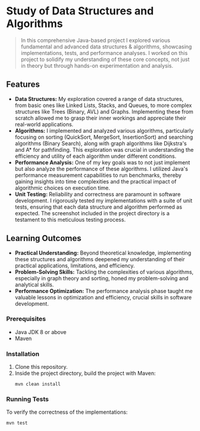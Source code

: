 # Study of Data Structures and Algorithms

>In this comprehensive Java-based project I explored various fundamental and advanced data structures & algorithms, showcasing implementations, tests, and performance analyses. I worked on this project to solidify my understanding of these core concepts, not just in theory but through hands-on experimentation and analysis.

## Features

- **Data Structures:** My exploration covered a range of data structures, from basic ones like Linked Lists, Stacks, and Queues, to more complex structures like Trees (Binary, AVL) and Graphs. Implementing these from scratch allowed me to grasp their inner workings and appreciate their real-world applications.
- **Algorithms:** I implemented and analyzed various algorithms, particularly focusing on sorting (QuickSort, MergeSort, InsertionSort) and searching algorithms (Binary Search), along with graph algorithms like Dijkstra's and A* for pathfinding. This exploration was crucial in understanding the efficiency and utility of each algorithm under different conditions.
- **Performance Analysis:** One of my key goals was to not just implement but also analyze the performance of these algorithms. I utilized Java's performance measurement capabilities to run benchmarks, thereby gaining insights into time complexities and the practical impact of algorithmic choices on execution time.
- **Unit Testing:** Reliability and correctness are paramount in software development. I rigorously tested my implementations with a suite of unit tests, ensuring that each data structure and algorithm performed as expected. The screenshot included in the project directory is a testament to this meticulous testing process.

## Learning Outcomes

- **Practical Understanding:** Beyond theoretical knowledge, implementing these structures and algorithms deepened my understanding of their practical applications, limitations, and efficiency.
- **Problem-Solving Skills:** Tackling the complexities of various algorithms, especially in graph theory and sorting, honed my problem-solving and analytical skills.
- **Performance Optimization:** The performance analysis phase taught me valuable lessons in optimization and efficiency, crucial skills in software development.

### Prerequisites

- Java JDK 8 or above
- Maven

### Installation

1. Clone this repository.
2. Inside the project directory, build the project with Maven:
   ```shell
   mvn clean install

### Running Tests
To verify the correctness of the implementations:
   ```shell
   mvn test

